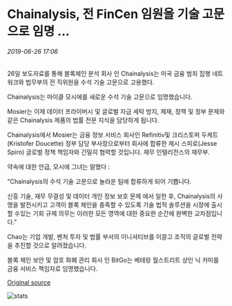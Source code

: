 # Chainalysis, 전 FinCen 임원을 기술 고문으로 임명 ...

###### 2019-06-26 17:06

26일 보도자료를 통해 블록체인 분석 회사 인 Chainalysis는 미국 금융 범죄 집행 네트워크와 법무부의 전 직위원을 수석 기술 고문으로 고용했다.

Chainalysis는 마이클 모시에를 새로운 수석 기술 고문으로 임명했습니다.

Mosier는 이제 데이터 프라이버시 및 글로벌 자금 세탁 방지, 제재, 정책 및 정부 문제와 같은 Chainalysis 제품의 법률 전문 지식을 담당하게 됩니다.

Chainalysis에서 Mosier는 금융 정보 서비스 회사인 Refinitiv및 크리스토퍼 두케트(Kristofer Doucette) 정부 담당 부사장으로부터 회사에 합류한 제시 스피로(Jesse Spiro) 글로벌 정책 책임자와 긴밀히 협력할 것입니다. 재무 인텔리전스의 재무부.

약속에 대한 언급, 모시에 그녀는 말했다 :

"Chainalysis의 수석 기술 고문으로 놀라운 팀에 합류하게 되어 기쁩니다.

신흥 기술, 재무 무결성 및 데이터 개인 정보 보호 문제 에서 일한 후, Chainalysis의 사명을 발전시키고 고객이 블록 체인을 충족할 수 있도록 기술 법적 솔루션을 시장에 출시 할 수있는 기회 규제 의무는 이러한 모든 영역에 대한 중요한 순간에 완벽한 교차점입니다."

Chao는 기업 개발, 벤처 투자 및 법률 부서의 이니셔티브를 이끌고 조직의 글로벌 전략을 추진할 것으로 알려졌습니다.

블록 체인 보안 및 암호 화폐 관리 회사 인 BitGo는 베테랑 월스트리트 상인 닉 카미를 금융 서비스 책임자로 임명했습니다.

[Original source](https://cointelegraph.com/news/chainalysis-appoints-former-fincen-officer-as-technical-counsel)

![stats](https://c.statcounter.com/11760860/0/a89fa40b/1/ "stats")